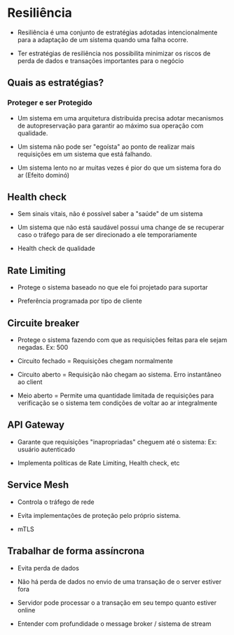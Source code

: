 # Resiliência

* Resiliência é uma conjunto de estratégias adotadas intencionalmente para a adaptação de um sistema quando uma falha ocorre.

* Ter estratégias de resiliência nos possibilita minimizar os riscos de perda de dados e transações importantes para o negócio

## Quais as estratégias?

### Proteger e ser Protegido

* Um sistema em uma arquitetura distribuída precisa adotar mecanismos de autopreservação para garantir ao máximo sua operação com qualidade.

* Um sistema não pode ser "egoísta" ao ponto de realizar mais requisições em um sistema que está falhando.

* Um sistema lento no ar muitas vezes é pior do que um sistema fora do ar (Efeito dominó)

## Health check

* Sem sinais vitais, não é possível saber a "saúde" de um sistema

* Um sistema que não está saudável possui uma change de se recuperar caso o tráfego para de ser direcionado a ele temporariamente

* Health check de qualidade

## Rate Limiting

* Protege o sistema baseado no que ele foi projetado para suportar

* Preferência programada por tipo de cliente

## Circuite breaker

* Protege o sistema fazendo com que as requisições feitas para ele sejam negadas. Ex: 500

* Circuito fechado = Requisições chegam normalmente

* Circuito aberto = Requisição não chegam ao sistema. Erro instantâneo ao client

* Meio aberto = Permite uma quantidade limitada de requisições para verificação se o sistema tem condições de voltar ao ar integralmente

## API Gateway

* Garante que requisições "inapropriadas" cheguem até o sistema: Ex: usuário autenticado

* Implementa políticas de Rate Limiting, Health check, etc

## Service Mesh

* Controla o tráfego de rede

* Evita implementações de proteção pelo próprio sistema.

* mTLS

## Trabalhar de forma assíncrona

* Evita perda de dados

* Não há perda de dados no envio de uma transação de o server estiver fora

* Servidor pode processar o a transação em seu tempo quanto estiver online

* Entender com profundidade o message broker / sistema de stream